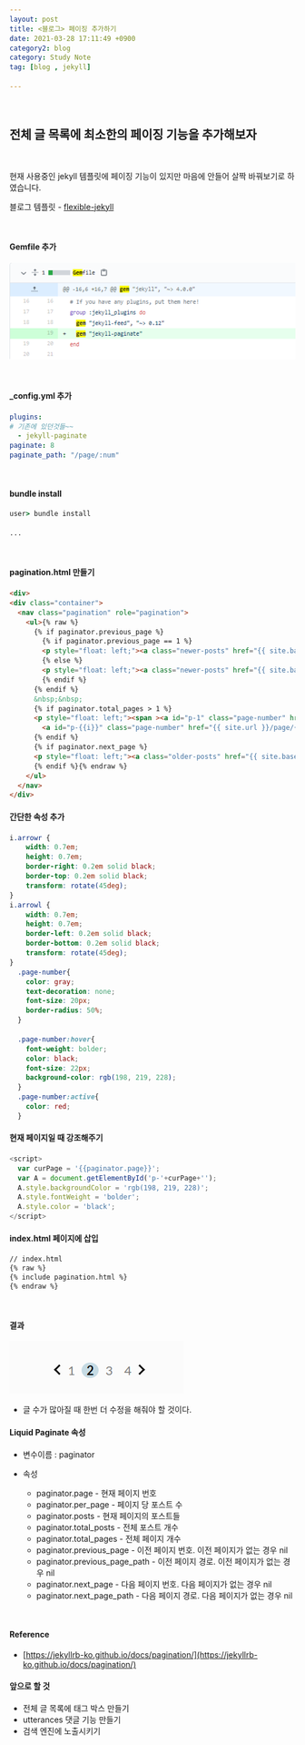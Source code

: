```yaml
---
layout: post
title: <블로그> 페이징 추가하기
date: 2021-03-28 17:11:49 +0900
category2: blog
category: Study Note
tag: [blog , jekyll]

---
```



  
<br>  

## **전체 글 목록에 최소한의 페이징 기능을 추가해보자**
  
<br>  


현재 사용중인 jekyll 템플릿에 페이징 기능이 있지만 마음에 안들어 살짝 바꿔보기로 하였습니다.

블로그 템플릿 - [flexible-jekyll](https://jekyllthemes.io/theme/flexible-jekyll)

<br>  


#### Gemfile 추가<br>  
  
![](/assets/img/paging.PNG)  

<br>  


#### _config.yml  추가<br>  

```yml
plugins:
# 기존에 있던것들~~
  - jekyll-paginate
paginate: 8
paginate_path: "/page/:num"
```
<br>  

#### bundle install  <br>  
  
```cmd
user> bundle install

...

```
<br>  

#### pagination.html 만들기

```html
<div>
<div class="container">
  <nav class="pagination" role="pagination">
    <ul>{% raw %}
      {% if paginator.previous_page %}
        {% if paginator.previous_page == 1 %}
        <p style="float: left;"><a class="newer-posts" href="{{ site.baseurl }}/"><i class="arrowl" aria-hidden="true"></i></a></p>
        {% else %}
        <p style="float: left;"><a class="newer-posts" href="{{ site.baseurl }}/page/{{ paginator.previous_page }}/"><i class="arrowl" aria-hidden="true"></i></a></p>
        {% endif %}
      {% endif %}
      &nbsp;&nbsp;
      {% if paginator.total_pages > 1 %}
      <p style="float: left;"><span ><a id="p-1" class="page-number" href="{{ site.url }}/">&nbsp;&nbsp;1&nbsp;&nbsp;</a>{% for i in (2..paginator.total_pages) %}
        <a id="p-{{i}}" class="page-number" href="{{ site.url }}/page/{{i}}/">&nbsp;&nbsp;{{i}}&nbsp;&nbsp;</a>{% endfor %}</span></p>&nbsp;&nbsp;
      {% endif %}
      {% if paginator.next_page %}
      <p style="float: left;"><a class="older-posts" href="{{ site.baseurl }}/page/{{ paginator.next_page }}/"><i class="arrowr" aria-hidden="true"></i></a></p>
      {% endif %}{% endraw %}
    </ul>
  </nav>
</div>
```

#### 간단한 속성 추가
```css
i.arrowr {
    width: 0.7em;
    height: 0.7em;
    border-right: 0.2em solid black;
    border-top: 0.2em solid black;
    transform: rotate(45deg);
}
i.arrowl {
    width: 0.7em;
    height: 0.7em;
    border-left: 0.2em solid black;
    border-bottom: 0.2em solid black;
    transform: rotate(45deg);
}
  .page-number{
    color: gray;
    text-decoration: none;
    font-size: 20px;
    border-radius: 50%;
  }

  .page-number:hover{
    font-weight: bolder;
    color: black;
    font-size: 22px;
    background-color: rgb(198, 219, 228);
  }
  .page-number:active{
    color: red;
  }
```

#### 현재 페이지일 때 강조해주기
```javascript
<script>
  var curPage = '{{paginator.page}}';
  var A = document.getElementById('p-'+curPage+'');
  A.style.backgroundColor = 'rgb(198, 219, 228)';
  A.style.fontWeight = 'bolder';
  A.style.color = 'black';
</script>
```
  
#### index.html 페이지에 삽입

```liquid
// index.html
{% raw %}
{% include pagination.html %}
{% endraw %}
```

<br>  
   
#### 결과
![](/assets/img/paging2.PNG)  
* 글 수가 많아질 때 한번 더 수정을 해줘야 할 것이다.

#### Liquid Paginate 속성  
* 변수이름 : paginator    
*  속성  

	* paginator.page - 현재 페이지 번호
	* paginator.per_page - 페이지 당 포스트 수
	* paginator.posts - 현재 페이지의 포스트들
	* paginator.total_posts - 전체 포스트 개수
	* paginator.total_pages - 전체 페이지 개수
	* paginator.previous_page - 이전 페이지 번호. 이전 페이지가 없는 경우 nil
	* paginator.previous_page_path - 이전 페이지 경로. 이전 페이지가 없는 경우 nil
	* paginator.next_page - 다음 페이지 번호. 다음 페이지가 없는 경우 nil
	* paginator.next_page_path - 다음 페이지 경로. 다음 페이지가 없는 경우 nil

<br>  

#### Reference
* [https://jekyllrb-ko.github.io/docs/pagination/](https://jekyllrb-ko.github.io/docs/pagination/)

#### 앞으로 할 것
* 전체 글 목록에 태그 박스 만들기
* utterances 댓글 기능 만들기
* 검색 엔진에 노출시키기